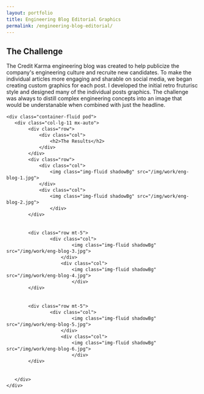 ```yaml
---
layout: portfolio
title: Engineering Blog Editorial Graphics
permalink: /engineering-blog-editorial/
---
```


<section id="portfolioMain">
       
<!--the challenge-->

<div class="container-fluid pod">
   <div class="col-lg-11 mx-auto">
        <div class="row">
            <div class="col">
                <h2>The Challenge</h2>
                <p class="mb-0">The Credit Karma engineering blog was created to help publicize the company's engineering culture and recruite new candidates. To make the individual articles more engaging and sharable on social media, we began creating custom graphics for each post. I developed the initial retro fruturisc style and designed many of the individual posts graphics. The challenge was always to distill complex engineering concepts into an image that would be understanable when combined with just the headline. </p>
            </div>
        </div>
   </div>
</div>

<!--the challenge end -->


<!--the final product-->

    <div class="container-fluid pod">
       <div class="col-lg-11 mx-auto">
            <div class="row">
                <div class="col">
                    <h2>The Results</h2>
                </div>
            </div>
            <div class="row">
                <div class="col">
                    <img class="img-fluid shadowBg" src="/img/work/eng-blog-1.jpg">
                </div>
                <div class="col">
                    <img class="img-fluid shadowBg" src="/img/work/eng-blog-2.jpg">
                    </div>
            </div>
           
    
            <div class="row mt-5">
                    <div class="col">
                            <img class="img-fluid shadowBg" src="/img/work/eng-blog-3.jpg">
                        </div>
                        <div class="col">
                            <img class="img-fluid shadowBg" src="/img/work/eng-blog-4.jpg">
                            </div>
            </div>
           
    
            <div class="row mt-5">
                    <div class="col">
                            <img class="img-fluid shadowBg" src="/img/work/eng-blog-5.jpg">
                        </div>
                        <div class="col">
                            <img class="img-fluid shadowBg" src="/img/work/eng-blog-6.jpg">
                            </div>
            </div>
                

       </div>
    </div>

<!--the final product end-->

</section>